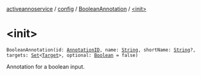 [activeannoservice](../../index.md) / [config](../index.md) / [BooleanAnnotation](index.md) / [&lt;init&gt;](./-init-.md)

# &lt;init&gt;

`BooleanAnnotation(id: `[`AnnotationID`](../-annotation-i-d.md)`, name: `[`String`](https://kotlinlang.org/api/latest/jvm/stdlib/kotlin/-string/index.html)`, shortName: `[`String`](https://kotlinlang.org/api/latest/jvm/stdlib/kotlin/-string/index.html)`?, targets: `[`Set`](https://kotlinlang.org/api/latest/jvm/stdlib/kotlin.collections/-set/index.html)`<`[`Target`](../-target.md)`>, optional: `[`Boolean`](https://kotlinlang.org/api/latest/jvm/stdlib/kotlin/-boolean/index.html)` = false)`

Annotation for a boolean input.

